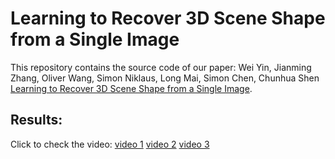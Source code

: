 # Learning to Recover 3D Scene Shape from a Single Image
This repository contains the source code of our paper:
Wei Yin, Jianming Zhang, Oliver Wang, Simon Niklaus, Long Mai, Simon Chen, Chunhua Shen [Learning to Recover 3D Scene Shape from a Single Image](https://arxiv.org/abs/2012.09365).


## Results:

Click to check the video:
[video 1](https://user-images.githubusercontent.com/7692314/109900670-ac017b80-7ce7-11eb-86db-175e6af5b534.mov)
[video 2](https://user-images.githubusercontent.com/7692314/109900704-b7ed3d80-7ce7-11eb-9855-0bc11fd2ce0e.mov)
[video 3](https://user-images.githubusercontent.com/7692314/109900857-f256da80-7ce7-11eb-9693-3eedb581f7d1.mov)

